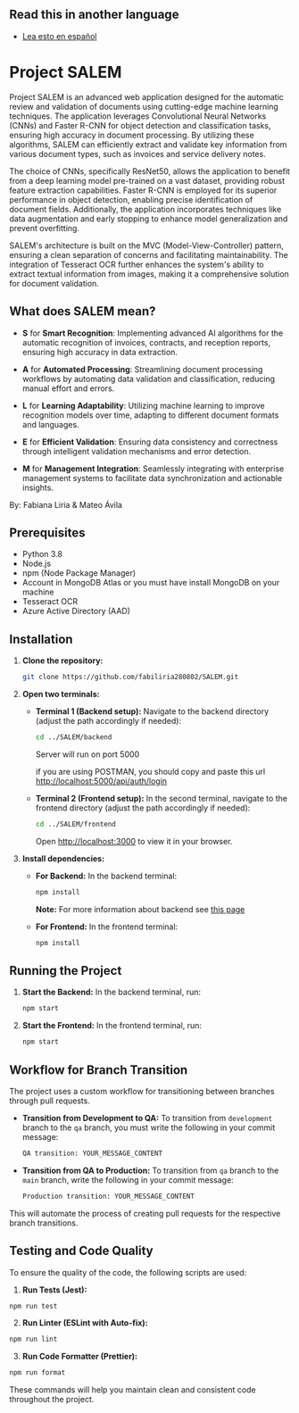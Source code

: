 ## Read this in another language
- [Lea esto en español](README-frontend-esp.md)

# Project SALEM
Project SALEM is an advanced web application designed for the automatic review and validation of documents using cutting-edge machine learning techniques. The application leverages Convolutional Neural Networks (CNNs) and Faster R-CNN for object detection and classification tasks, ensuring high accuracy in document processing. By utilizing these algorithms, SALEM can efficiently extract and validate key information from various document types, such as invoices and service delivery notes.

The choice of CNNs, specifically ResNet50, allows the application to benefit from a deep learning model pre-trained on a vast dataset, providing robust feature extraction capabilities. Faster R-CNN is employed for its superior performance in object detection, enabling precise identification of document fields. Additionally, the application incorporates techniques like data augmentation and early stopping to enhance model generalization and prevent overfitting.

SALEM's architecture is built on the MVC (Model-View-Controller) pattern, ensuring a clean separation of concerns and facilitating maintainability. The integration of Tesseract OCR further enhances the system's ability to extract textual information from images, making it a comprehensive solution for document validation.

## What does SALEM mean?

- **S** for **Smart Recognition**: Implementing advanced AI algorithms for the automatic recognition of invoices, contracts, and reception reports, ensuring high accuracy in data extraction.

- **A** for **Automated Processing**: Streamlining document processing workflows by automating data validation and classification, reducing manual effort and errors.

- **L** for **Learning Adaptability**: Utilizing machine learning to improve recognition models over time, adapting to different document formats and languages.

- **E** for **Efficient Validation**: Ensuring data consistency and correctness through intelligent validation mechanisms and error detection.

- **M** for **Management Integration**: Seamlessly integrating with enterprise management systems to facilitate data synchronization and actionable insights.

By: Fabiana Liria & Mateo Ávila

## Prerequisites
- Python 3.8
- Node.js
- npm (Node Package Manager)
- Account in MongoDB Atlas or you must have install MongoDB on your machine
- Tesseract OCR
- Azure Active Directory (AAD)

## Installation

1. **Clone the repository:**
    ```bash
    git clone https://github.com/fabiliria280802/SALEM.git
    ```

2. **Open two terminals:**

    - **Terminal 1 (Backend setup):**
      Navigate to the backend directory (adjust the path accordingly if needed):
      ```bash
      cd ../SALEM/backend
      ```
        Server will run on port 5000

      if you are using POSTMAN, you should copy and paste this url [http://localhost:5000/api/auth/login](http://localhost:5000/api/auth/login)

    - **Terminal 2 (Frontend setup):**
      In the second terminal, navigate to the frontend directory (adjust the path accordingly if needed):
      ```bash
      cd ../SALEM/frontend
      ```
        Open [http://localhost:3000](http://localhost:3000) to view it in your browser.

3. **Install dependencies:**

    - **For Backend:**
      In the backend terminal:
      ```bash
      npm install
      ```
      
      **Note:** For more information about backend see [this page](../backend/Readme-backend-ing.md)

    - **For Frontend:**
      In the frontend terminal:
      ```bash
      npm install
      ```

## Running the Project

1. **Start the Backend:**
    In the backend terminal, run:
    ```bash
    npm start
    ```

2. **Start the Frontend:**
    In the frontend terminal, run:
    ```bash
    npm start
    ```

## Workflow for Branch Transition

The project uses a custom workflow for transitioning between branches through pull requests.

- **Transition from Development to QA:**
  To transition from `development` branch to the `qa` branch, you must write the following in your commit message:
    ```bash
    QA transition: YOUR_MESSAGE_CONTENT
    ```

- **Transition from QA to Production:**
To transition from `qa` branch to the `main` branch, write the following in your commit message:
    ```bash
    Production transition: YOUR_MESSAGE_CONTENT
    ```

This will automate the process of creating pull requests for the respective branch transitions.

## Testing and Code Quality

To ensure the quality of the code, the following scripts are used:

1. **Run Tests (Jest):**
  ```bash
  npm run test
  ```

2. **Run Linter (ESLint with Auto-fix):**
  ```bash
  npm run lint
  ```

3. **Run Code Formatter (Prettier):**
  ```bash
  npm run format
  ```

These commands will help you maintain clean and consistent code throughout the project.
